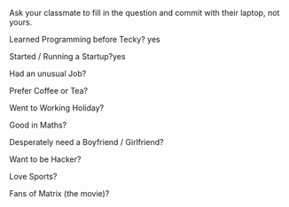 Ask your classmate to fill in the question and commit with their laptop, not yours.

Learned Programming before Tecky? yes

Started / Running a Startup?yes

Had an unusual Job?

Prefer Coffee or Tea?

Went to Working Holiday?

Good in Maths?

Desperately need a Boyfriend / Girlfriend?

Want to be Hacker?

Love Sports?

Fans of Matrix (the movie)?